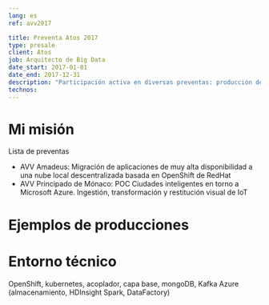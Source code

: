 ```yaml
---
lang: es
ref: avv2017

title: Preventa Atos 2017
type: presale
client: Atos
job: Arquitecto de Big Data 
date_start: 2017-01-01
date_end: 2017-12-31
description: "Participación activa en diversas preventas: producción de arquitecturas, seguimiento tecnológico, redacción de partes técnicas"
technos:
---
```

# Mi misión

Lista de preventas
- AVV Amadeus: Migración de aplicaciones de muy alta disponibilidad a una nube local descentralizada basada en OpenShift de RedHat
- AVV Principado de Mónaco: POC Ciudades inteligentes en torno a Microsoft Azure. Ingestión, transformación y restitución visual de IoT


# Ejemplos de producciones

# Entorno técnico
OpenShift, kubernetes, acoplador, capa base, mongoDB, Kafka
Azure (almacenamiento, HDInsight Spark, DataFactory)